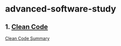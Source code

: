 # advanced-software-study

## 1. [Clean Code](./clean-code.md)

[Clean Code Summary](https://data-make.tistory.com/650)
